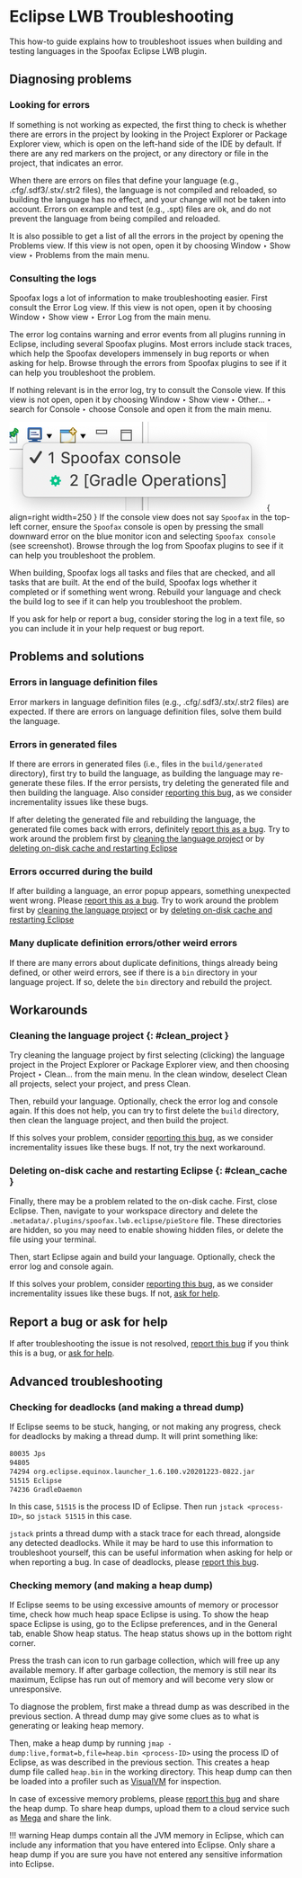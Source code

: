 # Eclipse LWB Troubleshooting

This how-to guide explains how to troubleshoot issues when building and testing languages in the Spoofax Eclipse LWB plugin.

## Diagnosing problems

### Looking for errors

If something is not working as expected, the first thing to check is whether there are errors in the project by looking in the <span class="guilabel">Project Explorer</span> or <span class="guilabel">Package Explorer</span> view, which is open on the left-hand side of the IDE by default.
If there are any red markers on the project, or any directory or file in the project, that indicates an error.

When there are errors on files that define your language (e.g., .cfg/.sdf3/.stx/.str2 files), the language is not compiled and reloaded, so building the language has no effect, and your change will not be taken into account.
Errors on example and test (e.g., .spt) files are ok, and do not prevent the language from being compiled and reloaded.

It is also possible to get a list of all the errors in the project by opening the <span class="guilabel">Problems</span> view. If this view is not open, open it by choosing <span class="guilabel">Window ‣ Show view ‣ Problems</span> from the main menu.

### Consulting the logs

Spoofax logs a lot of information to make troubleshooting easier.
First consult the <span class="guilabel">Error Log</span> view.
If this view is not open, open it by choosing <span class="guilabel">Window ‣ Show view ‣ Error Log</span> from the main menu.

The error log contains warning and error events from all plugins running in Eclipse, including several Spoofax plugins.
Most errors include stack traces, which help the Spoofax developers immensely in bug reports or when asking for help.
Browse through the errors from Spoofax plugins to see if it can help you troubleshoot the problem.

If nothing relevant is in the error log, try to consult the <span class="guilabel">Console</span> view.
If this view is not open, open it by choosing <span class="guilabel">Window ‣ Show view ‣ Other... ‣ search for Console ‣ choose Console and open it</span> from the main menu.

![Spoofax console select screenshot](../../assets/spoofax_console_select.png){ align=right width=250 }
If the console view does not say `Spoofax` in the top-left corner, ensure the `Spoofax` console is open by pressing the small downward error on the blue monitor icon and selecting `Spoofax console` (see screenshot).
Browse through the log from Spoofax plugins to see if it can help you troubleshoot the problem.

When building, Spoofax logs all tasks and files that are checked, and all tasks that are built.
At the end of the build, Spoofax logs whether it completed or if something went wrong.
Rebuild your language and check the build log to see if it can help you troubleshoot the problem.

If you ask for help or report a bug, consider storing the log in a text file, so you can include it in your help request or bug report.

## Problems and solutions

### Errors in language definition files

Error markers in language definition files (e.g., .cfg/.sdf3/.stx/.str2 files) are expected.
If there are errors on language definition files, solve them build the language.

### Errors in generated files

If there are errors in generated files (i.e., files in the `build/generated` directory), first try to build the language, as building the language may re-generate these files.
If the error persists, try deleting the generated file and then building the language.
Also consider [reporting this bug](../report_a_bug.md), as we consider incrementality issues like these bugs.

If after deleting the generated file and rebuilding the language, the generated file comes back with errors, definitely [report this as a bug](../report_a_bug.md).
Try to work around the problem first by [cleaning the language project](#clean_project) or by [deleting on-disk cache and restarting Eclipse](#clean_cache)

### Errors occurred during the build

If after building a language, an error popup appears, something unexpected went wrong.
Please [report this as a bug](../report_a_bug.md).
Try to work around the problem first by [cleaning the language project](#clean_project) or by [deleting on-disk cache and restarting Eclipse](#clean_cache)

### Many duplicate definition errors/other weird errors

If there are many errors about duplicate definitions, things already being defined, or other weird errors, see if there is a `bin` directory in your language project.
If so, delete the `bin` directory and rebuild the project.

## Workarounds

### Cleaning the language project {: #clean_project }

Try cleaning the language project by first selecting (clicking) the language project in the <span class="guilabel">Project Explorer</span> or <span class="guilabel">Package Explorer</span> view, and then choosing <span class="guilabel">Project ‣ Clean...</span> from the main menu.
In the clean window, deselect <span class="guilabel">Clean all projects</span>, select your project, and press <span class="guilabel">Clean</span>.

Then, rebuild your language.
Optionally, check the error log and console again.
If this does not help, you can try to first delete the `build` directory, then clean the language project, and then build the project.

If this solves your problem, consider [reporting this bug](../report_a_bug.md), as we consider incrementality issues like these bugs.
If not, try the next workaround.

### Deleting on-disk cache and restarting Eclipse {: #clean_cache }

Finally, there may be a problem related to the on-disk cache.
First, close Eclipse.
Then, navigate to your workspace directory and delete the `.metadata/.plugins/spoofax.lwb.eclipse/pieStore` file.
These directories are hidden, so you may need to enable showing hidden files, or delete the file using your terminal.

Then, start Eclipse again and build your language.
Optionally, check the error log and console again.

If this solves your problem, consider [reporting this bug](../report_a_bug.md), as we consider incrementality issues like these bugs.
If not, [ask for help](../ask_for_help.md).

## Report a bug or ask for help

If after troubleshooting the issue is not resolved, [report this bug](../report_a_bug.md) if you think this is a bug, or [ask for help](../ask_for_help.md).

## Advanced troubleshooting

### Checking for deadlocks (and making a thread dump)

If Eclipse seems to be stuck, hanging, or not making any progress, check for deadlocks by making a thread dump.
It will print something like:

```
80035 Jps
94805
74294 org.eclipse.equinox.launcher_1.6.100.v20201223-0822.jar
51515 Eclipse
74236 GradleDaemon
```

In this case, `51515` is the process ID of Eclipse.
Then run `jstack <process-ID>`, so `jstack 51515` in this case.

`jstack` prints a thread dump with a stack trace for each thread, alongside any detected deadlocks.
While it may be hard to use this information to troubleshoot yourself, this can be useful information when asking for help or when reporting a bug.
In case of deadlocks, please [report this bug](../report_a_bug.md).

### Checking memory (and making a heap dump)

If Eclipse seems to be using excessive amounts of memory or processor time, check how much heap space Eclipse is using.
To show the heap space Eclipse is using, go to the Eclipse preferences, and in the <span class="guilabel">General</span> tab, enable <span class="guilabel">Show heap status</span>.
The heap status shows up in the bottom right corner.

Press the trash can icon to run garbage collection, which will free up any available memory.
If after garbage collection, the memory is still near its maximum, Eclipse has run out of memory and will become very slow or unresponsive.

To diagnose the problem, first make a thread dump as was described in the previous section.
A thread dump may give some clues as to what is generating or leaking heap memory.

Then, make a heap dump by running `jmap -dump:live,format=b,file=heap.bin <process-ID>` using the process ID of Eclipse, as was described in the previous section.
This creates a heap dump file called `heap.bin` in the working directory.
This heap dump can then be loaded into a profiler such as [VisualVM](https://visualvm.github.io/) for inspection.

In case of excessive memory problems, please [report this bug](../report_a_bug.md) and share the heap dump.
To share heap dumps, upload them to a cloud service such as [Mega](https://mega.io/) and share the link.

!!! warning
    Heap dumps contain all the JVM memory in Eclipse, which can include any information that you have entered into Eclipse.
    Only share a heap dump if you are sure you have not entered any sensitive information into Eclipse.
